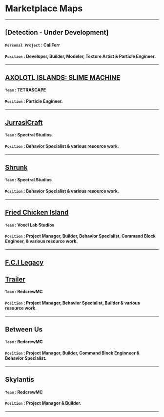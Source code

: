 # **Marketplace Maps**
***
## **[Detection - Under Development]**
#### `Personal Project` : CaliFerr
#### `Position` :  Developer, Builder, Modeler, Texture Artist & Particle Engineer.
***
## **[AXOLOTL ISLANDS: SLIME MACHINE](https://www.minecraft.net/en-us/marketplace/pdp?id=09f26fb5-669f-426f-a3de-b1015ed0faec)**
#### `Team` : TETRASCAPE
#### `Position` : Particle Engineer.
***
## **[JurrasiCraft](https://www.minecraft.net/en-us/marketplace/pdp?id=f60e760b-969b-4527-bb08-fa0ddac1507d)**
#### `Team` : Spectral Studios
#### `Position` : Behavior Specialist & various resource work.
***
## **[Shrunk](https://www.minecraft.net/en-us/marketplace/pdp?id=81ae4c09-3bc5-4b1a-a805-115d1cbbd7b3)**
#### `Team` : Spectral Studios
#### `Position` : Behavior Specialist & various resource work.
***
## **[Fried Chicken Island](https://www.minecraft.net/en-us/marketplace/pdp?id=31defbbf-2e4b-489e-a2f0-f2b5ce0d5aeb)**
#### `Team` : Voxel Lab Studios
#### `Position` : Project Manager, Builder, Behavior Specialist, Command Block Engineer, & various resource work.
***
## **[F.C.I Legacy](https://www.voxellabstudios.com/post/cali-don-s-fried-chicken-island)**
## **[Trailer](https://www.youtube.com/watch?v=kMQtnanfuQU)**
#### `Team` : RedcrewMC
#### `Position` : Project Manager, Behavior Specialist, Builder & various resource work.
***
## **Between Us**
#### `Team` : RedcrewMC
#### `Position` : Project Manager, Builder, Command Block Enginneer & Behavior Specialist.
***
## **Skylantis**
#### `Team` : RedcrewMC
#### `Position` : Project Manager & Builder.
***

